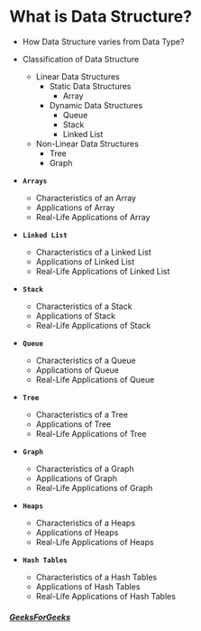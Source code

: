 # What is Data Structure?

- How Data Structure varies from Data Type?
- Classification of Data Structure
  - Linear Data Structures
    - Static Data Structures
      - Array
    - Dynamic Data Structures
      - Queue
      - Stack
      - Linked List
  - Non-Linear Data Structures
    - Tree
    - Graph
- **`Arrays`**

  - Characteristics of an Array
  - Applications of Array
  - Real-Life Applications of Array

- **`Linked List`**

  - Characteristics of a Linked List
  - Applications of Linked List
  - Real-Life Applications of Linked List

- **`Stack`**
  - Characteristics of a Stack
  - Applications of Stack
  - Real-Life Applications of Stack
- **`Queue`**

  - Characteristics of a Queue
  - Applications of Queue
  - Real-Life Applications of Queue

- **`Tree`**

  - Characteristics of a Tree
  - Applications of Tree
  - Real-Life Applications of Tree

- **`Graph`**

  - Characteristics of a Graph
  - Applications of Graph
  - Real-Life Applications of Graph

- **`Heaps`**

  - Characteristics of a Heaps
  - Applications of Heaps
  - Real-Life Applications of Heaps

- **`Hash Tables`**
  - Characteristics of a Hash Tables
  - Applications of Hash Tables
  - Real-Life Applications of Hash Tables

##### [GeeksForGeeks](https://www.geeksforgeeks.org/what-is-data-structure-types-classifications-and-applications/)
